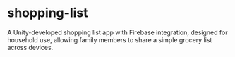 # shopping-list
A Unity-developed shopping list app with Firebase integration, designed for household use, allowing family members to share a simple grocery list across devices.
